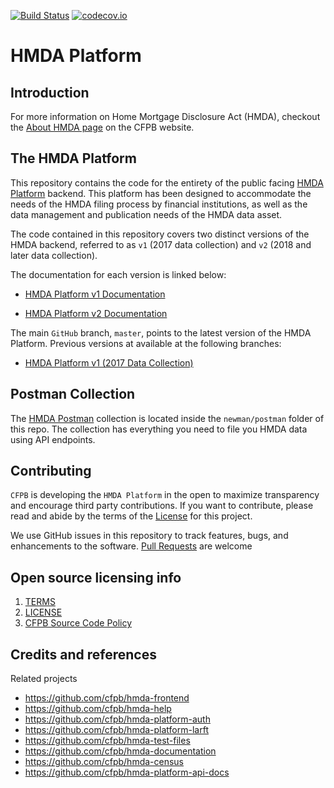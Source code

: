 [![Build Status](https://travis-ci.org/cfpb/hmda-platform.svg?branch=master)](https://travis-ci.org/cfpb/hmda-platform) [![codecov.io](https://codecov.io/github/cfpb/hmda-platform/coverage.svg?branch=master)](https://codecov.io/github/cfpb/hmda-platform?branch=master)

# HMDA Platform

## Introduction

For more information on Home Mortgage Disclosure Act (HMDA), checkout the [About HMDA page](https://www.consumerfinance.gov/policy-compliance/guidance/mortgage-resources/hmda-reporting-requirements/) on the CFPB website.

## The HMDA Platform

This repository contains the code for the entirety of the public facing [HMDA Platform](https://travis-ci.org/github/cfpb/hmda-platform/builds/683660435#L941) backend. This platform has been designed to accommodate the needs of the HMDA filing process by financial institutions, as well as the data management and publication needs of the HMDA data asset. 


The code contained in this repository covers two distinct versions of the HMDA backend, referred to as `v1` (2017 data collection) and `v2` (2018 and later data collection).

The documentation for each version is linked below:

* [HMDA Platform v1 Documentation](docs/v1/README.md)

* [HMDA Platform v2 Documentation](docs/v2/README.md)

The main `GitHub` branch, `master`, points to the latest version of the HMDA Platform. Previous versions at available at the following branches:

* [HMDA Platform v1 (2017 Data Collection)](https://github.com/cfpb/hmda-platform/tree/v1.x)

## Postman Collection

The [HMDA Postman](https://github.com/cfpb/hmda-platform/tree/master/newman/postman) collection is located inside the `newman/postman` folder of this repo. The collection has everything you need to file you HMDA data using API endpoints.

## Contributing

`CFPB` is developing the `HMDA Platform` in the open to maximize transparency and encourage third party contributions. If you want to contribute, please read and abide by the terms of the [License](LICENSE) for this project.

We use GitHub issues in this repository to track features, bugs, and enhancements to the software. [Pull Requests](https://help.github.com/articles/using-pull-requests/) are welcome

## Open source licensing info
1. [TERMS](TERMS.md)
2. [LICENSE](LICENSE)
3. [CFPB Source Code Policy](https://github.com/cfpb/source-code-policy/)

## Credits and references

Related projects
  - https://github.com/cfpb/hmda-frontend
  - https://github.com/cfpb/hmda-help
  - https://github.com/cfpb/hmda-platform-auth
  - https://github.com/cfpb/hmda-platform-larft
  - https://github.com/cfpb/hmda-test-files
  - https://github.com/cfpb/hmda-documentation
  - https://github.com/cfpb/hmda-census
  - https://github.com/cfpb/hmda-platform-api-docs
